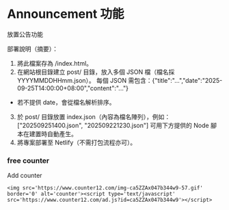 # Announcement 功能
放置公告功能

部署說明（摘要）：
1) 將此檔案存為 /index.html。
2) 在網站根目錄建立 post/ 目錄，放入多個 JSON 檔（檔名採 YYYYMMDDHHmm.json）。
每個 JSON 需包含：{"title":"...","date":"2025-09-25T14:00:00+08:00","content":"..."}
* 若不提供 date，會從檔名解析排序。
3) 於 post/ 目錄放置 index.json（內容為檔名陣列），例如：
["202509251400.json", "202509221230.json"]
可用下方提供的 Node 腳本在建置時自動產生。
4) 將專案部署至 Netlify（不需打包流程亦可）。


### free counter
Add counter
```
<img src='https://www.counter12.com/img-ca5ZZAx047b344w9-57.gif' border='0' alt='counter'><script type='text/javascript' src='https://www.counter12.com/ad.js?id=ca5ZZAx047b344w9'></script>                               
```
